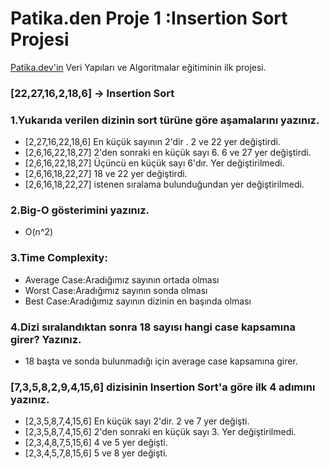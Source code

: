 
# Patika.den Proje 1 :Insertion Sort Projesi

[Patika.dev'in](https://www.patika.dev/) Veri Yapıları ve Algoritmalar eğitiminin ilk projesi.
### [22,27,16,2,18,6] -> Insertion Sort

### 1.Yukarıda verilen dizinin sort türüne göre aşamalarını yazınız.
- [2,27,16,22,18,6] En küçük sayının 2'dir . 2 ve 22 yer değiştirdi.
- [2,6,16,22,18,27] 2'den sonraki en küçük sayı 6. 6 ve 27 yer değiştirdi.
- [2,6,16,22,18,27] Üçüncü en küçük sayı 6'dır. Yer değiştirilmedi. 
- [2,6,16,18,22,27] 18 ve 22 yer değiştirdi.
- [2,6,16,18,22,27] istenen sıralama bulunduğundan yer değiştirilmedi.

### 2.Big-O gösterimini yazınız. 
- O(n^2)

### 3.Time Complexity:
- Average Case:Aradığımız sayının ortada olması 
- Worst Case:Aradığımız sayının sonda olması
- Best Case:Aradığımız sayının dizinin en başında olması

### 4.Dizi sıralandıktan sonra 18 sayısı hangi case kapsamına girer? Yazınız.
- 18 başta ve sonda bulunmadığı için average case kapsamına girer.

### [7,3,5,8,2,9,4,15,6] dizisinin Insertion Sort'a göre ilk 4 adımını yazınız.
- [2,3,5,8,7,4,15,6] En küçük sayı 2'dir. 2 ve 7 yer değişti.
- [2,3,5,8,7,4,15,6] 2'den sonraki en küçük sayı 3. Yer değiştirilmedi.
- [2,3,4,8,7,5,15,6] 4 ve 5 yer değişti.
- [2,3,4,5,7,8,15,6] 5 ve 8 yer değişti.
